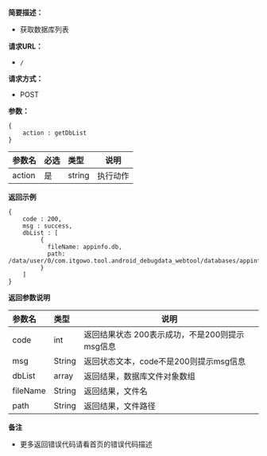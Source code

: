**简要描述：**

- 获取数据库列表

**请求URL：**
- ` / `

**请求方式：**
- POST

**参数：**

 ```
 {
     action : getDbList
 }

 ```

|参数名|必选|类型|说明|
|:----    |:---|:----- |-----   |
|action |是  |string |执行动作|


 **返回示例**

 ```
 {
     code : 200,
     msg : success,
     dbList : [
          {
            fileName: appinfo.db,
            path: /data/user/0/com.itgowo.tool.android_debugdata_webtool/databases/appinfo.db
          }
     ]
 }

 ```


 **返回参数说明**

|参数名|类型|说明|
|:-----  |:-----|-----                           |
|code |int   |返回结果状态 200表示成功，不是200则提示msg信息  |
|msg |String   |返回状态文本，code不是200则提示msg信息  |
|dbList |array   |返回结果，数据库文件对象数组  |
|fileName |String   |返回结果，文件名  |
|path |String   |返回结果，文件路径  |

 **备注**

- 更多返回错误代码请看首页的错误代码描述


